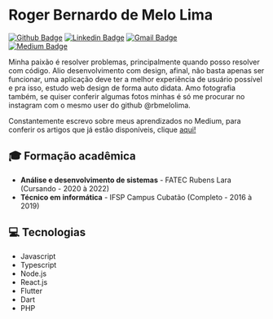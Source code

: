 # Roger Bernardo de Melo Lima
  
[![Github Badge](https://img.shields.io/badge/-Github-000?style=flat-square&logo=Github&logoColor=white&link=https://github.com/rbmelolima)](https://github.com/rbmelolima)
[![Linkedin Badge](https://img.shields.io/badge/-LinkedIn-blue?style=flat-square&logo=Linkedin&logoColor=white&link=https://www.linkedin.com/in/rbmelolima/)](https://www.linkedin.com/in/rbmelolima/)
[![Gmail Badge](https://img.shields.io/badge/-Gmail-c14438?style=flat-square&logo=Gmail&logoColor=white&link=mailto:rbmelolima@gmail.com)](mailto:rbmelolima@gmail.com/)  
[![Medium Badge](https://img.shields.io/badge/-Medium-000000?style=flat-square&logo=Medium&logoColor=white&link=https://medium.com/@rbmelolima)](https://medium.com/@rbmelolima)  

Minha paixão é resolver problemas, principalmente quando posso resolver com código. Alio desenvolvimento com design, afinal, não basta apenas ser funcionar, uma aplicação deve ter a melhor experiência de usuário possível e pra isso, estudo web design de forma auto didata. Amo fotografia também, se quiser conferir algumas fotos minhas é só me procurar no instagram com o mesmo user do github @rbmelolima. 

Constantemente escrevo sobre meus aprendizados no Medium, para conferir os artigos que já estão disponíveis, clique [aqui!](https://github.com/rbmelolima/rbmelolima/blob/master/Artigos.md)

## :mortar_board: Formação acadêmica 
- **Análise e desenvolvimento de sistemas** - FATEC Rubens Lara (Cursando - 2020 à 2022)
- **Técnico em informática** - IFSP Campus Cubatão (Completo - 2016 à 2019)

## :computer: Tecnologias
- Javascript
- Typescript
- Node.js
- React.js
- Flutter
- Dart
- PHP


